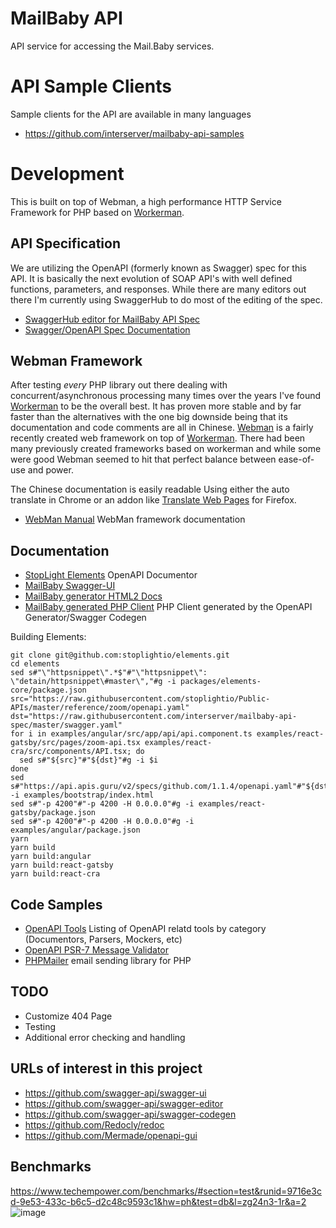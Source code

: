 # MailBaby API

API service for accessing the Mail.Baby services.

# API Sample Clients

Sample clients for the API are available in many languages

* https://github.com/interserver/mailbaby-api-samples

# Development

This is built on top of Webman, a high performance HTTP Service Framework for PHP based on [Workerman](https://github.com/walkor/workerman).

## API Specification

We are utilizing the OpenAPI (formerly known as Swagger) spec for this API.  It is basically the next evolution of SOAP API's with well defined functions, parameters, and responses.  While there are many editors out there I'm currently using SwaggerHub to do most of the editing of the spec.

* [SwaggerHub editor for MailBaby API Spec](https://app.swaggerhub.com/apis/InterServer/MailBaby/1.0.0)
* [Swagger/OpenAPI Spec Documentation](https://swagger.io/docs/specification/describing-responses/)

## Webman Framework

After testing *every* PHP library out there dealing with concurrent/asynchronous processing many times over the years I've found [Workerman](https://github.com/walkor/workerman) to be the overall best.  It has proven more stable and by far faster than the alternatives with the one big downside being that its documentation and code comments are all in Chinese.  [Webman](https://github.com/walkor/webman) is a fairly recently created web framework on top of [Workerman](https://github.com/walkor/workerman).  There had been many previously created frameworks based on workerman and while some were good Webman seemed to hit that perfect balance between ease-of-use and power.

The Chinese documentation is easily readable Using either the auto translate in Chrome or an addon like [Translate Web Pages](https://addons.mozilla.org/en-US/firefox/addon/traduzir-paginas-web/) for Firefox.

* [WebMan Manual](https://www.workerman.net/doc/webman) WebMan framework documentation

## Documentation

* [StopLight Elements](https://github.com/stoplightio/elements) OpenAPI Documentor
* [MailBaby Swagger-UI](https://api.mailbaby.net/doc/index.html)
* [MailBaby generator HTML2  Docs](https://mystage.interserver.net/html2/)
* [MailBaby generated PHP Client](https://github.com/interserver/mailbaby-client-php) PHP Client generated by the OpenAPI Generator/Swagger Codegen

Building Elements:

```
git clone git@github.com:stoplightio/elements.git
cd elements
sed s#"\"httpsnippet\".*$"#"\"httpsnippet\": \"detain/httpsnippet\#master\","#g -i packages/elements-core/package.json
src="https://raw.githubusercontent.com/stoplightio/Public-APIs/master/reference/zoom/openapi.yaml"
dst="https://raw.githubusercontent.com/interserver/mailbaby-api-spec/master/swagger.yaml"
for i in examples/angular/src/app/api/api.component.ts examples/react-gatsby/src/pages/zoom-api.tsx examples/react-cra/src/components/API.tsx; do
  sed s#"${src}"#"${dst}"#g -i $i
done
sed s#"https://api.apis.guru/v2/specs/github.com/1.1.4/openapi.yaml"#"${dst}"#g -i examples/bootstrap/index.html
sed s#"-p 4200"#"-p 4200 -H 0.0.0.0"#g -i examples/react-gatsby/package.json
sed s#"-p 4200"#"-p 4200 -H 0.0.0.0"#g -i examples/angular/package.json
yarn
yarn build
yarn build:angular
yarn build:react-gatsby
yarn build:react-cra
```

## Code Samples

* [OpenAPI Tools](https://openapi.tools/) Listing of OpenAPI relatd tools by category (Documentors, Parsers, Mockers, etc)
* [OpenAPI PSR-7 Message Validator](https://github.com/thephpleague/openapi-psr7-validator)
* [PHPMailer](https://github.com/PHPMailer/PHPMailer/) email sending library for PHP

## TODO

* Customize 404 Page
* Testing
* Additional error checking and handling

## URLs of interest in this project

* https://github.com/swagger-api/swagger-ui
* https://github.com/swagger-api/swagger-editor
* https://github.com/swagger-api/swagger-codegen
* https://github.com/Redocly/redoc
* https://github.com/Mermade/openapi-gui

## Benchmarks
https://www.techempower.com/benchmarks/#section=test&runid=9716e3cd-9e53-433c-b6c5-d2c48c9593c1&hw=ph&test=db&l=zg24n3-1r&a=2
![image](https://user-images.githubusercontent.com/6073368/96447814-120fc980-1245-11eb-938d-6ea408716c72.png)
